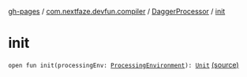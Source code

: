 [gh-pages](../../index.md) / [com.nextfaze.devfun.compiler](../index.md) / [DaggerProcessor](index.md) / [init](./init.md)

# init

`open fun init(processingEnv: `[`ProcessingEnvironment`](http://docs.oracle.com/javase/6/docs/api/javax/annotation/processing/ProcessingEnvironment.html)`): `[`Unit`](https://kotlinlang.org/api/latest/jvm/stdlib/kotlin/-unit/index.html) [(source)](https://github.com/NextFaze/dev-fun/tree/master/devfun-compiler/src/main/java/com/nextfaze/devfun/compiler/Dagger.kt#L77)